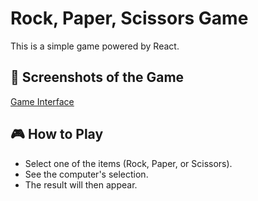 # Rock, Paper, Scissors Game

This is a simple game powered by React.

## 📸 Screenshots of the Game

[Game Interface](/game.png)

## 🎮 How to Play

- Select one of the items (Rock, Paper, or Scissors).
- See the computer's selection.
- The result will then appear.